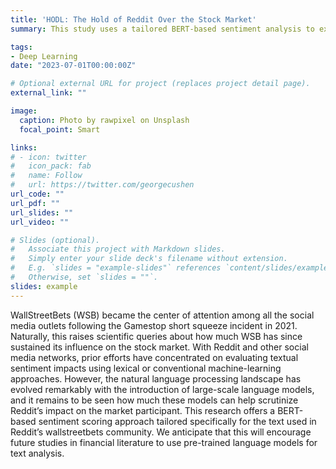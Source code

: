 ```yaml
---
title: 'HODL: The Hold of Reddit Over the Stock Market'
summary: This study uses a tailored BERT-based sentiment analysis to examine the impact of Reddit's WallStreetBets community on the stock market.

tags:
- Deep Learning
date: "2023-07-01T00:00:00Z"

# Optional external URL for project (replaces project detail page).
external_link: ""

image:
  caption: Photo by rawpixel on Unsplash
  focal_point: Smart

links:
# - icon: twitter
#   icon_pack: fab
#   name: Follow
#   url: https://twitter.com/georgecushen
url_code: ""
url_pdf: ""
url_slides: ""
url_video: ""

# Slides (optional).
#   Associate this project with Markdown slides.
#   Simply enter your slide deck's filename without extension.
#   E.g. `slides = "example-slides"` references `content/slides/example-slides.md`.
#   Otherwise, set `slides = ""`.
slides: example
---
```


WallStreetBets (WSB) became the center of attention among all the social media outlets following the Gamestop short squeeze incident in 2021. Naturally, this raises scientific queries about how much WSB has since sustained its influence on the stock market. With Reddit and other social media networks, prior efforts have concentrated on evaluating textual sentiment impacts using lexical or conventional machine-learning approaches. However, the natural language processing landscape has evolved remarkably with the introduction of large-scale language models, and it remains to be seen how much these models can help scrutinize Reddit’s impact on the market participant. This research offers a BERT-based sentiment scoring approach tailored specifically for the text used in Reddit’s wallstreetbets community. We anticipate that this will encourage future studies in financial literature to use pre-trained language models for text analysis.